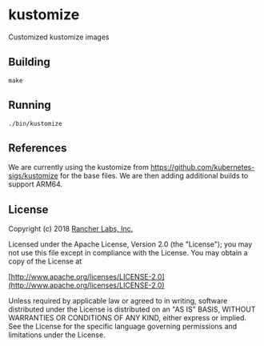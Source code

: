 kustomize
========

Customized kustomize images

## Building

`make`


## Running

`./bin/kustomize`

## References

We are currently using the kustomize from https://github.com/kubernetes-sigs/kustomize for the base files. We are then adding additional builds to support ARM64.

## License
Copyright (c) 2018 [Rancher Labs, Inc.](http://rancher.com)

Licensed under the Apache License, Version 2.0 (the "License");
you may not use this file except in compliance with the License.
You may obtain a copy of the License at

[http://www.apache.org/licenses/LICENSE-2.0](http://www.apache.org/licenses/LICENSE-2.0)

Unless required by applicable law or agreed to in writing, software
distributed under the License is distributed on an "AS IS" BASIS,
WITHOUT WARRANTIES OR CONDITIONS OF ANY KIND, either express or implied.
See the License for the specific language governing permissions and
limitations under the License.
